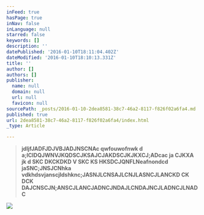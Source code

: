 ```yaml
---
inFeed: true
hasPage: true
inNav: false
inLanguage: null
starred: false
keywords: []
description: ''
datePublished: '2016-01-10T18:11:04.402Z'
dateModified: '2016-01-10T18:10:13.331Z'
title: ''
author: []
authors: []
publisher:
  name: null
  domain: null
  url: null
  favicon: null
sourcePath: _posts/2016-01-10-2dea8581-38c7-46a2-8117-f826f02a6fa4.md
published: true
url: 2dea8581-38c7-46a2-8117-f826f02a6fa4/index.html
_type: Article

---
```

> **jdljfJADFJDJVBJADJNSCNAc qwfouwofnwk d a;lCIDQJWNVJKQDSCJKSAJCJAKDSCJKJKXCJ;ADcac ja CJKXA jk d SKC DKCKDKD V SKC KS HKSDCJQNFLNeafnondcd jaSNC;JNSJCNhka vdkhdsvjanscjldshknc;JASNJLCNSAJLCNJLASNCJLANCKD CK DCK DAJCNSCJN;ANSCJLANCJADNCJNDAJLCNDAJNCJLADNCJLNADC**

![](https://the-grid-user-content.s3-us-west-2.amazonaws.com/985dcf4d-ffb2-47da-89ce-94c8f1eb38c2.jpg)